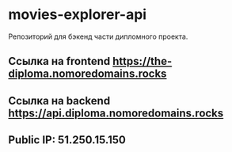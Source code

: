 # movies-explorer-api

Репозиторий для бэкенд части дипломного проекта. 
  
## Ссылка на frontend https://the-diploma.nomoredomains.rocks

## Ссылка на backend https://api.diploma.nomoredomains.rocks

## Public IP: 51.250.15.150

